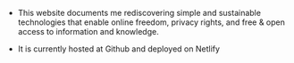 * This website documents me rediscovering simple and sustainable technologies that enable online freedom, privacy rights, and free & open access to information and knowledge.

* It is currently hosted at Github and deployed on Netlify

